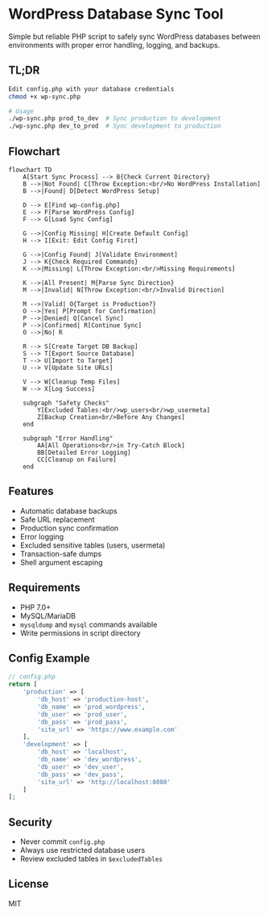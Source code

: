 # WordPress Database Sync Tool
Simple but reliable PHP script to safely sync WordPress databases between environments with proper error handling, logging, and backups.

## TL;DR
```bash
Edit config.php with your database credentials
chmod +x wp-sync.php

# Usage
./wp-sync.php prod_to_dev  # Sync production to development
./wp-sync.php dev_to_prod  # Sync development to production
```

## Flowchart
```mermaid
flowchart TD
    A[Start Sync Process] --> B{Check Current Directory}
    B -->|Not Found| C[Throw Exception:<br/>No WordPress Installation]
    B -->|Found| D[Detect WordPress Setup]
    
    D --> E[Find wp-config.php]
    E --> F[Parse WordPress Config]
    F --> G[Load Sync Config]
    
    G -->|Config Missing| H[Create Default Config]
    H --> I[Exit: Edit Config First]
    
    G -->|Config Found| J[Validate Environment]
    J --> K{Check Required Commands}
    K -->|Missing| L[Throw Exception:<br/>Missing Requirements]
    
    K -->|All Present| M{Parse Sync Direction}
    M -->|Invalid| N[Throw Exception:<br/>Invalid Direction]
    
    M -->|Valid| O{Target is Production?}
    O -->|Yes| P[Prompt for Confirmation]
    P -->|Denied| Q[Cancel Sync]
    P -->|Confirmed| R[Continue Sync]
    O -->|No| R
    
    R --> S[Create Target DB Backup]
    S --> T[Export Source Database]
    T --> U[Import to Target]
    U --> V[Update Site URLs]
    
    V --> W[Cleanup Temp Files]
    W --> X[Log Success]
    
    subgraph "Safety Checks"
        Y[Excluded Tables:<br/>wp_users<br/>wp_usermeta]
        Z[Backup Creation<br/>Before Any Changes]
    end
    
    subgraph "Error Handling"
        AA[All Operations<br/>in Try-Catch Block]
        BB[Detailed Error Logging]
        CC[Cleanup on Failure]
    end
```

## Features
- Automatic database backups
- Safe URL replacement
- Production sync confirmation
- Error logging
- Excluded sensitive tables (users, usermeta)
- Transaction-safe dumps
- Shell argument escaping

## Requirements
- PHP 7.0+
- MySQL/MariaDB
- `mysqldump` and `mysql` commands available
- Write permissions in script directory

## Config Example
```php
// config.php
return [
    'production' => [
        'db_host' => 'production-host',
        'db_name' => 'prod_wordpress',
        'db_user' => 'prod_user',
        'db_pass' => 'prod_pass',
        'site_url' => 'https://www.example.com'
    ],
    'development' => [
        'db_host' => 'localhost',
        'db_name' => 'dev_wordpress',
        'db_user' => 'dev_user',
        'db_pass' => 'dev_pass',
        'site_url' => 'http://localhost:8080'
    ]
];
```

## Security
- Never commit `config.php`
- Always use restricted database users
- Review excluded tables in `$excludedTables`

## License
MIT
